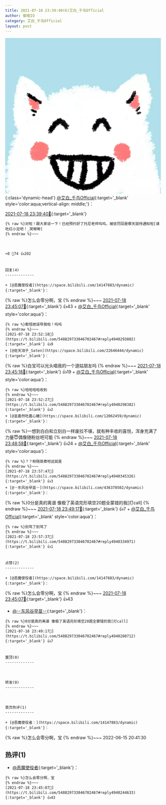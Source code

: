 ```yaml
---
title: 2021-07-18 23:39:40(6)艾白_千鸟Official
author: 御坂IO
category: 艾白_千鸟Official
layout: post
---
```


![img](/images/9ae8b9445fd0665cc014d9080156a45271be73c6.jpg){:class='dynamic-head'}
[@艾白_千鸟Official](https://space.bilibili.com/334537711/dynamic){:target='_blank' style='color:aqua;vertical-align: middle;'}：

[2021-07-18 23:39:40🔗](https://t.bilibili.com/548829733046702467){:target='_blank'}

~~~
{% raw %}对啦！跟大家说一下！已经预约好了托尼老师呜呜，被惩罚回是哪天就待通知啦[请吃红小豆吧！_哭唧唧]
{% endraw %}~~~



↪️0 💬74 👍202


回复(4)
-------------

+ [@恶魔使役者](https://space.bilibili.com/14147883/dynamic){:target='_blank'}：
~~~
{% raw %}怎么会零分啊，宝
{% endraw %}~~~
[2021-07-18 23:45:07🔗](https://t.bilibili.com/548829733046702467#reply4940244633){:target='_blank'} 👍43
    + [@艾白_千鸟Official](https://space.bilibili.com/334537711/dynamic){:target='_blank' style='color:aqua'}：
~~~
{% raw %}都怪她误导我啦！呜呜
{% endraw %}~~~
[2021-07-18 23:52:18🔗](https://t.bilibili.com/548829733046702467#reply4940293802){:target='_blank'} 👍9
+ [@佐天泪子_Saten](https://space.bilibili.com/22646444/dynamic){:target='_blank'}：
~~~
{% raw %}白宝可以光头唱我的一个道姑朋友吗
{% endraw %}~~~
[2021-07-18 23:45:18🔗](https://t.bilibili.com/548829733046702467#reply4940255140){:target='_blank'} 👍19
    + [@艾白_千鸟Official](https://space.bilibili.com/334537711/dynamic){:target='_blank' style='color:aqua'}：
~~~
{% raw %}哈哈哈哈收到
{% endraw %}~~~
[2021-07-18 23:52:27🔗](https://t.bilibili.com/548829733046702467#reply4940298382){:target='_blank'} 👍2
+ [@圣嘉然吃嘉心糖](https://space.bilibili.com/12062459/dynamic){:target='_blank'}：
~~~
{% raw %}一想到白白和立刻白一样废拉不堪，就有种丰收的喜悦，浑身充满了力量😇偶像随粉丝吧可能
{% endraw %}~~~
[2021-07-18 23:48:58🔗](https://t.bilibili.com/548829733046702467#reply4940274176){:target='_blank'} 👍24
    + [@艾白_千鸟Official](https://space.bilibili.com/334537711/dynamic){:target='_blank' style='color:aqua'}：
~~~
{% raw %}？？粉随蒸煮吧这就是
{% endraw %}~~~
[2021-07-18 23:57:47🔗](https://t.bilibili.com/548829733046702467#reply4940345326){:target='_blank'} 👍3
+ [@丷东风谷早苗丷](https://space.bilibili.com/436370502/dynamic){:target='_blank'}：
~~~
{% raw %}0分是真的离谱 像极了英语完形填空20题全蒙错的我[打call]
{% endraw %}~~~
[2021-07-18 23:49:17🔗](https://t.bilibili.com/548829733046702467#reply4940280712){:target='_blank'} 👍7
    + [@艾白_千鸟Official](https://space.bilibili.com/334537711/dynamic){:target='_blank' style='color:aqua'}：
~~~
{% raw %}别骂了别骂了
{% endraw %}~~~
[2021-07-18 23:57:37🔗](https://t.bilibili.com/548829733046702467#reply4940334971){:target='_blank'} 👍1


点赞(2)
-------------

+ [@恶魔使役者](https://space.bilibili.com/14147883/dynamic){:target='_blank'}：
~~~
{% raw %}怎么会零分啊，宝
{% endraw %}~~~
[2021-07-18 23:45:07🔗](https://t.bilibili.com/548829733046702467#reply4940244633){:target='_blank'} 👍43
+ [@丷东风谷早苗丷](https://space.bilibili.com/436370502/dynamic){:target='_blank'}：
~~~
{% raw %}0分是真的离谱 像极了英语完形填空20题全蒙错的我[打call]
{% endraw %}~~~
[2021-07-18 23:49:17🔗](https://t.bilibili.com/548829733046702467#reply4940280712){:target='_blank'} 👍7


置顶(0)
-------------



转发(0)
-------------



首页热评(1)
-------------

+ [@恶魔使役者：](https://space.bilibili.com/14147883/dynamic){:target='_blank'}：
~~~
{% raw %}怎么会零分啊，宝
{% endraw %}~~~
2022-06-15 20:41:30


热评(1)
-------------

+ [@恶魔使役者](https://space.bilibili.com/14147883/dynamic){:target='_blank'}：
~~~
{% raw %}怎么会零分啊，宝
{% endraw %}~~~
[2021-07-18 23:45:07🔗](https://t.bilibili.com/548829733046702467#reply4940244633){:target='_blank'} 👍43


